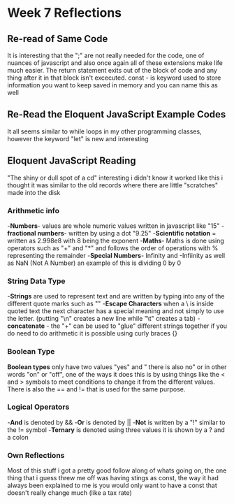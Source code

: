 # Week 7 Reflections

## Re-read of Same Code

It is interesting that the ";" are not really needed for the code, one of nuances of javascript and also once again all of these extensions make life much easier.
The return statement exits out of the block of code and any thing after it in that block isn't excecuted.
const - is keyword used to store information you want to keep saved in memory and you can name this as well

## Re-Read the Eloquent JavaScript Example Codes

It all seems similar to while loops in my other programming classes, however the keyword "let" is new and interesting

## Eloquent JavaScript Reading

"The shiny or dull spot of a cd" interesting i didn't know it worked like this i thought it was similar to the old records where there are little "scratches" made into the disk

### Arithmetic info

-**Numbers**- values are whole numeric values written in javascript like "15"
-**fractional numbers**- written by using a dot "9.25"
-**Scientific notation** = written as 2.998e8 with 8 being the exponent
-**Maths**- Maths is done using operators such as "+" and "*" and follows the order of operations with % representing the remainder
-**Special Numbers**- Infinity and -Infiinity as well as NaN (Not A Number) an example of this is dividing 0 by 0

### String Data Type

-**Strings** are used to represent text and are written by typing into any of the different quote marks such as ""
-**Escape Characters** when a \ is inside quoted text the next character has a special meaning and not simply to use the letter. (putting "\n" creates a new line while "\t" creates a tab)
-**concatenate** - the "+" can be used to "glue" different strings together if you do need to do arithmetic it is possible using curly braces {}

### Boolean Type

**Boolean types** only have two values "yes" and " there is also no" or in other words "on" or "off", one of the ways it does this is by using things like the < and >  symbols to meet conditions to change it from the different values. There is also the == and != that is used for the same purpose.

### Logical Operators

-**And** is denoted by &&
-**Or** is denoted by ||
-**Not** is written by a "!" similar to the != symbol
-**Ternary** is denoted using three values it is shown by a ? and a colon

### Own Reflections

Most of this stuff i got a pretty good follow along of whats going on, the one thing that i guess threw me off was having stings as const, the way it had always been explained to me is you would only want to have a const that doesn't really change much (like a tax rate)
